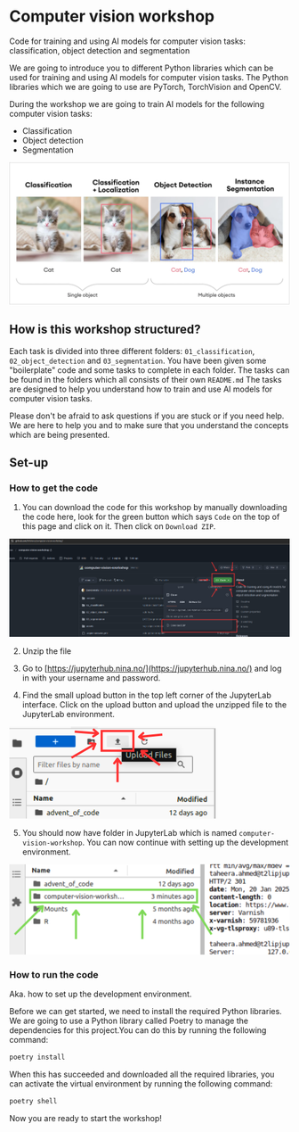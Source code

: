 # Computer vision workshop

Code for training and using AI models for computer vision tasks: classification, object detection and segmentation

We are going to introduce you to different Python libraries which can be used for training and using AI models for computer vision tasks. The Python libraries which we are going to use are PyTorch, TorchVision and OpenCV.

During the workshop we are going to train AI models for the following computer vision tasks:

- Classification
- Object detection
- Segmentation

![example-image-explaining-tasks](assets/computer_vision_tasks.png)

## How is this workshop structured?

Each task is divided into three different folders: `01_classification`, `02_object_detection` and `03_segmentation`. You have been given some "boilerplate" code and some tasks to complete in each folder. The tasks can be found in the folders which all consists of their own `README.md` The tasks are designed to help you understand how to train and use AI models for computer vision tasks.

Please don't be afraid to ask questions if you are stuck or if you need help. We are here to help you and to make sure that you understand the concepts which are being presented.

## Set-up

### How to get the code

1. You can download the code for this workshop by manually downloading the code here, look for the green button which says `Code` on the top of this page and click on it. Then click on `Download ZIP`.

![download-code](assets/download_code.png)

2. Unzip the file

3. Go to [https://jupyterhub.nina.no/](https://jupyterhub.nina.no/) and log in with your username and password.

4. Find the small upload button in the top left corner of the JupyterLab interface. Click on the upload button and upload the unzipped file to the JupyterLab environment.

![example-image-uploading-code](assets/upload_files_jupyter_hub.png)

5. You should now have folder in JupyterLab which is named `computer-vision-workshop`. You can now continue with setting up the development environment.

![example-image-folder-structure](assets/jupyterhub_set_up.png)

### How to run the code

Aka. how to set up the development environment.

Before we can get started, we need to install the required Python libraries. We are going to use a Python library called Poetry to manage the dependencies for this project.You can do this by running the following command:

```bash
poetry install
```

When this has succeeded and downloaded all the required libraries, you can activate the virtual environment by running the following command:

```bash
poetry shell
```

Now you are ready to start the workshop!
